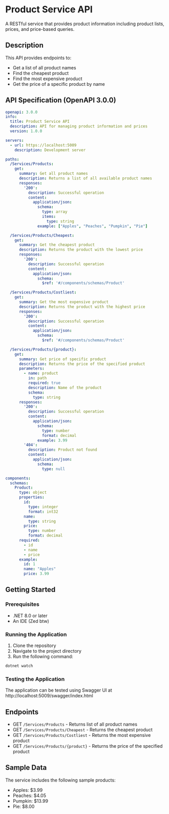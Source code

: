 # Product Service API

A RESTful service that provides product information including product lists, prices, and price-based queries.

## Description

This API provides endpoints to:
- Get a list of all product names
- Find the cheapest product
- Find the most expensive product
- Get the price of a specific product by name

## API Specification (OpenAPI 3.0.0)

```yaml
openapi: 3.0.0
info:
  title: Product Service API
  description: API for managing product information and prices
  version: 1.0.0

servers:
  - url: https://localhost:5009
    description: Development server

paths:
  /Services/Products:
    get:
      summary: Get all product names
      description: Returns a list of all available product names
      responses:
        '200':
          description: Successful operation
          content:
            application/json:
              schema:
                type: array
                items:
                  type: string
              example: ["Apples", "Peaches", "Pumpkin", "Pie"]

  /Services/Products/Cheapest:
    get:
      summary: Get the cheapest product
      description: Returns the product with the lowest price
      responses:
        '200':
          description: Successful operation
          content:
            application/json:
              schema:
                $ref: '#/components/schemas/Product'

  /Services/Products/Costliest:
    get:
      summary: Get the most expensive product
      description: Returns the product with the highest price
      responses:
        '200':
          description: Successful operation
          content:
            application/json:
              schema:
                $ref: '#/components/schemas/Product'

  /Services/Products/{product}:
    get:
      summary: Get price of specific product
      description: Returns the price of the specified product
      parameters:
        - name: product
          in: path
          required: true
          description: Name of the product
          schema:
            type: string
      responses:
        '200':
          description: Successful operation
          content:
            application/json:
              schema:
                type: number
                format: decimal
              example: 3.99
        '404':
          description: Product not found
          content:
            application/json:
              schema:
                type: null

components:
  schemas:
    Product:
      type: object
      properties:
        id:
          type: integer
          format: int32
        name:
          type: string
        price:
          type: number
          format: decimal
      required:
        - id
        - name
        - price
      example:
        id: 1
        name: "Apples"
        price: 3.99
```

## Getting Started

### Prerequisites
- .NET 8.0 or later
- An IDE (Zed btw)

### Running the Application

1. Clone the repository
2. Navigate to the project directory
3. Run the following command:
```bash
dotnet watch
```

### Testing the Application

The application can be tested using Swagger UI at http://localhost:5009/swagger/index.html

## Endpoints

- GET `/Services/Products` - Returns list of all product names
- GET `/Services/Products/Cheapest` - Returns the cheapest product
- GET `/Services/Products/Costliest` - Returns the most expensive product
- GET `/Services/Products/{product}` - Returns the price of the specified product

## Sample Data

The service includes the following sample products:
- Apples: $3.99
- Peaches: $4.05
- Pumpkin: $13.99
- Pie: $8.00
